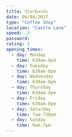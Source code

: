 ```yaml
---
title: Starbucks
date: 06/04/2017
type: "Coffee Shop"
location: "Castle Lane"
speed: .5
password:
rating: 1
opening_times:
  - day: Monday
    time: 630am-8pm
  - day: Tuesday
    time: 630am-8pm
  - day: Wednesday
    time: 630am-8pm
  - day: Thursday
    time: 630am-9pm
  - day: Friday
    time: 630am-8pm
  - day: Saturday
    time: 7am-730pm
  - day: Sunday
    time: 9am-7pm
---
```

